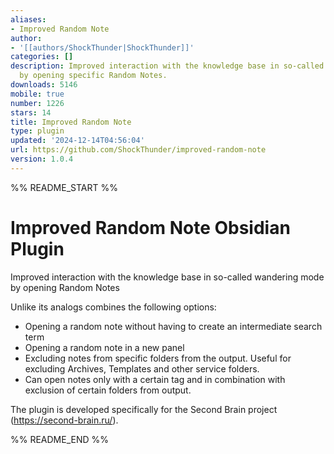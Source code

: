 ```yaml
---
aliases:
- Improved Random Note
author:
- '[[authors/ShockThunder|ShockThunder]]'
categories: []
description: Improved interaction with the knowledge base in so-called wandering mode
  by opening specific Random Notes.
downloads: 5146
mobile: true
number: 1226
stars: 14
title: Improved Random Note
type: plugin
updated: '2024-12-14T04:56:04'
url: https://github.com/ShockThunder/improved-random-note
version: 1.0.4
---
```


%% README_START %%

# Improved Random Note Obsidian Plugin

Improved interaction with the knowledge base in so-called wandering mode by opening Random Notes

Unlike its analogs combines the following options:

- Opening a random note without having to create an intermediate search term
- Opening a random note in a new panel
- Excluding notes from specific folders from the output. Useful for excluding Archives, Templates and other service folders.
- Can  open notes only with a certain tag and in combination with exclusion of certain folders from output.

The plugin is developed specifically for the Second Brain project (https://second-brain.ru/).



%% README_END %%